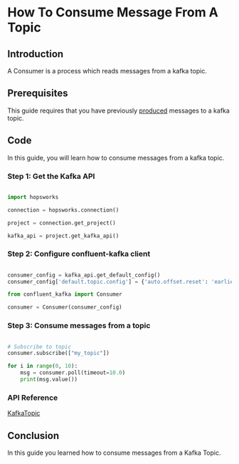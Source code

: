 # How To Consume Message From A Topic

## Introduction

A Consumer is a process which reads messages from a kafka topic.

## Prerequisites

This guide requires that you have previously [produced](produce_messages.md) messages to a kafka topic.

## Code

In this guide, you will learn how to consume messages from a kafka topic.

### Step 1: Get the Kafka API

```python

import hopsworks

connection = hopsworks.connection()

project = connection.get_project()

kafka_api = project.get_kafka_api()

```

### Step 2: Configure confluent-kafka client

```python

consumer_config = kafka_api.get_default_config()
consumer_config['default.topic.config'] = {'auto.offset.reset': 'earliest'}

from confluent_kafka import Consumer

consumer = Consumer(consumer_config)

```

### Step 3: Consume messages from a topic

```python

# Subscribe to topic
consumer.subscribe(["my_topic"])

for i in range(0, 10):
    msg = consumer.poll(timeout=10.0)
    print(msg.value())

```

### API Reference

[KafkaTopic](https://docs.hopsworks.ai/hopsworks-api/dev/generated/api/kafka_topic/)

## Conclusion

In this guide you learned how to consume messages from a Kafka Topic.